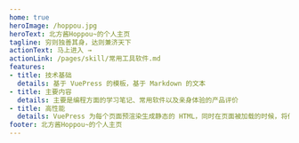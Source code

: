 ```yaml
---
home: true
heroImage: /hoppou.jpg
heroText: 北方酱Hoppou~的个人主页
tagline: 穷则独善其身，达则兼济天下
actionText: 马上进入 →
actionLink: /pages/skill/常用工具软件.md
features:
- title: 技术基础
  details: 基于 VuePress 的模板，基于 Markdown 的文本
- title: 主要内容
  details: 主要是编程方面的学习笔记、常用软件以及亲身体验的产品评价
- title: 高性能
  details: VuePress 为每个页面预渲染生成静态的 HTML，同时在页面被加载的时候，将作为 SPA 运行。
footer: 北方酱Hoppou~的个人主页
---
```

